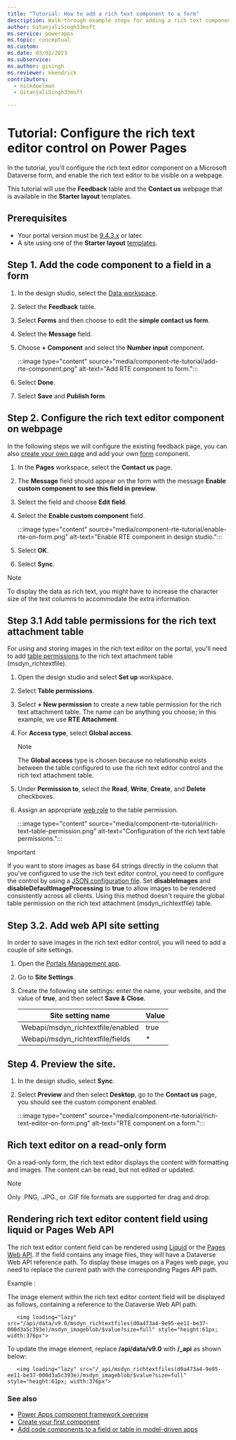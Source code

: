 ```yaml
---
title: "Tutorial: How to add a rich text component to a form"
description: Walk-through example steps for adding a rich text component to a form in Power Pages.
author: GitanjaliSingh33msft
ms.service: powerapps
ms.topic: conceptual
ms.custom: 
ms.date: 03/02/2023
ms.subservice: 
ms.author: gisingh
ms.reviewer: kkendrick
contributors:
  - nickdoelman
  - GitanjaliSingh33msft

---
```


# Tutorial: Configure the rich text editor control on Power Pages 

In the tutorial, you'll configure the rich text editor component on a Microsoft Dataverse form, and enable the rich text editor to be visible on a webpage.

This tutorial will use the **Feedback** table and the **Contact us** webpage that is available in the **Starter layout** templates.

## Prerequisites

- Your portal version must be [9.4.3.x](/power-platform/released-versions/portals) or later.
- A site using one of the **Starter layout** [templates](../templates/site-design.md).

## Step 1. Add the code component to a field in a form

1. In the design studio, select the [Data workspace](../getting-started/use-data-workspace.md).

1. Select the **Feedback** table.

1. Select **Forms** and then choose to edit the **simple contact us form**.

1. Select the **Message** field.

1. Choose **+ Component** and select the **Number input** component.

    :::image type="content" source="media/component-rte-tutorial/add-rte-component.png" alt-text="Add RTE component to form.":::

1. Select **Done**.

1. Select **Save** and **Publish form**.

## Step 2. Configure the rich text editor component on webpage

In the following steps we will configure the existing feedback page, you can also [create your own page](../getting-started/first-page.md) and add your own [form](../getting-started/add-form.md) component.

1. In the **Pages** workspace, select the **Contact us** page.

1. The **Message** field should appear on the form with the message **Enable custom component to see this field in preview**.

1. Select the field and choose **Edit field**.

1. Select the **Enable custom component** field.

    :::image type="content" source="media/component-rte-tutorial/enable-rte-on-form.png" alt-text="Enable RTE component in design studio.":::

1. Select **OK**.

1. Select **Sync**.

> [!NOTE]
> To display the data as rich text, you might have to increase the character size of the text columns to accommodate the extra information.

## Step 3.1 Add table permissions for the rich text attachment table

For using and storing images in the rich text editor on the portal, you'll need to add [table permissions](../security/table-permissions.md) to the rich text attachment table (msdyn_richtextfile).

1. Open the design studio and select **Set up** workspace.

1. Select **Table permissions**.

1. Select **+ New permission** to create a new table permission for the rich text attachment table. The name can be anything you choose; in this example, we use **RTE Attachment**.

1. For **Access type**, select **Global access**.

    > [!NOTE]
    > The **Global access** type is chosen because no relationship exists between the table configured to use the rich text editor control and the rich text attachment table.

1. Under **Permission to**, select the **Read**, **Write**, **Create**, and **Delete** checkboxes.
 
1. Assign an appropriate [web role](../security/create-web-roles.md) to the table permission.

    :::image type="content" source="media/component-rte-tutorial/rich-text-table-permission.png" alt-text="Configuration of the rich text table permissions.":::

> [!IMPORTANT]
> If you want to store images as base 64 strings directly in the column that you've configured to use the rich text editor control, you need to configure the control by using a [JSON configuration file](/power-apps/maker/model-driven-apps/rich-text-editor-control#create-and-use-advanced-configuration-for-the-rich-text-editor-control). Set **disableImages** and **disableDefaultImageProcessing** to **true** to allow images to be rendered consistently across all clients. Using this method doesn't require the global table permission on the rich text attachment (msdyn_richtextfile) table.

## Step 3.2. Add web API site setting

In order to save images in the rich text editor control, you will need to add a couple of site settings.

1. Open the [Portals Management app](portal-management-app.md). 

1. Go to **Site Settings**.

1. Create the following site settings: enter the name, your website, and the value of **true**, and then select **Save & Close**.

    | Site setting name | Value |
    | - | - | 
    | Webapi/msdyn_richtextfile/enabled | true |
    | Webapi/msdyn_richtextfile/fields | * |


## Step 4. Preview the site.

1. In the design studio, select **Sync**.

1. Select **Preview** and then select **Desktop**, go to the **Contact us** page, you should see the custom component enabled.

    :::image type="content" source="media/component-rte-tutorial/rich-text-editor-on-form.png" alt-text="RTE component on a form.":::

## Rich text editor on a read-only form

On a read-only form, the rich text editor displays the content with formatting and images. The content can be read, but not edited or updated.

> [!NOTE]
> Only .PNG, .JPG., or .GIF file formats are supported for drag and drop. 

## Rendering rich text editor content field using liquid or Pages Web API
The rich text editor content field can be rendered using [Liquid](../configure/liquid/liquid-overview.md) or the [Pages Web API](../configure/web-api-overview.md). If the field contains any image files, they will have a Dataverse Web API reference path. To display these images on a Pages web page, you need to replace the current path with the corresponding Pages API path.

Example :

The image element within the rich text editor content field will be displayed as follows, containing a reference to the Dataverse Web API path:
 ```
    <img loading="lazy" src="/api/data/v9.0/msdyn_richtextfiles(d0a473a4-9e95-ee11-be37-000d3a5c393e)/msdyn_imageblob/$value?size=full" style="height:61px; width:376px">
 ```
To update the image element, replace **/api/data/v9.0** with **/_api** as shown below:

 ```
    <img loading="lazy" src="/_api/msdyn_richtextfiles(d0a473a4-9e95-ee11-be37-000d3a5c393e)/msdyn_imageblob/$value?size=full" style="height:61px; width:376px">
 ```

### See also

- [Power Apps component framework overview](/power-apps/developer/component-framework/overview) 
- [Create your first component](/power-apps/developer/component-framework/implementing-controls-using-typescript) 
- [Add code components to a field or table in model-driven apps](/power-apps/developer/component-framework/add-custom-controls-to-a-field-or-entity)

